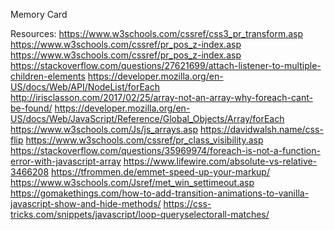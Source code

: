 Memory Card

Resources:
https://www.w3schools.com/cssref/css3_pr_transform.asp
https://www.w3schools.com/cssref/pr_pos_z-index.asp
https://www.w3schools.com/cssref/pr_pos_z-index.asp
https://stackoverflow.com/questions/27621699/attach-listener-to-multiple-children-elements
https://developer.mozilla.org/en-US/docs/Web/API/NodeList/forEach
http://irisclasson.com/2017/02/25/array-not-an-array-why-foreach-cant-be-found/
https://developer.mozilla.org/en-US/docs/Web/JavaScript/Reference/Global_Objects/Array/forEach
https://www.w3schools.com/Js/js_arrays.asp
https://davidwalsh.name/css-flip
https://www.w3schools.com/cssref/pr_class_visibility.asp
https://stackoverflow.com/questions/35969974/foreach-is-not-a-function-error-with-javascript-array
https://www.lifewire.com/absolute-vs-relative-3466208
https://tfrommen.de/emmet-speed-up-your-markup/
https://www.w3schools.com/Jsref/met_win_settimeout.asp
https://gomakethings.com/how-to-add-transition-animations-to-vanilla-javascript-show-and-hide-methods/
https://css-tricks.com/snippets/javascript/loop-queryselectorall-matches/
